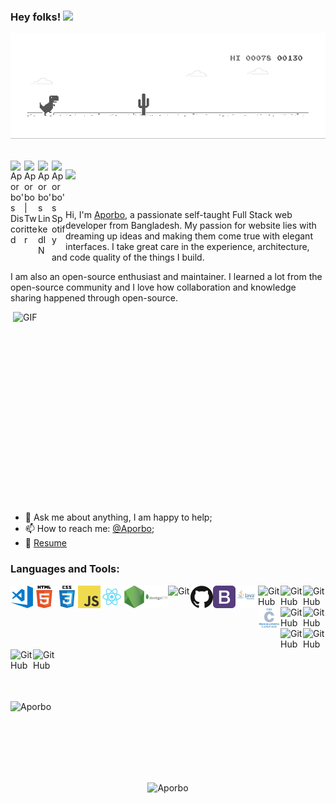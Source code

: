### Hey folks! <img src="https://media.giphy.com/media/hvRJCLFzcasrR4ia7z/giphy.gif" width="25px">


<p><img align="left" src="./dino.gif" alt="Aporbo" /></p>
<br>
<br>
<br>
<br>
<br>
<br>
<br>
<br>
<br>
<br>
<br>
<br>
<a href="https://discord.gg/XyKY7gmN">
  <img align="left" alt="Aporbo's Discord" width="22px" src="https://raw.githubusercontent.com/peterthehan/peterthehan/master/assets/discord.svg" />
</a>
<a href="https://twitter.com/Aaporboo">
  <img align="left" alt="Aporbo | Twitter" width="22px" src="https://raw.githubusercontent.com/peterthehan/peterthehan/master/assets/twitter.svg" />
</a>
<a href="https://www.linkedin.com/in/aporbo-ghosh-7753541a6/">
  <img align="left" alt="Aporbo's LinkedIN" width="22px" src="https://raw.githubusercontent.com/peterthehan/peterthehan/master/assets/linkedin.svg" />
</a>
<a href="https://stackoverflow.com/users/15797101/aporbo-ghosh">
  <img align="left" alt="Aporbo's Spotify" width="22px" src="https://img.icons8.com/windows/32/fa314a/stackoverflow.png" />
</a>

![](https://visitor-badge.glitch.me/badge?page_id=Aporbo.Aporbo)

<br />

Hi, I'm [Aporbo](https://aporbo-portfolio.web.app/), a passionate self-taught Full Stack web developer  from Bangladesh. My passion for website lies with dreaming up ideas and making them come true with elegant interfaces. I take great care in the experience, architecture, and code quality of the things I build.

I am also an open-source enthusiast and maintainer. I learned a lot from the open-source community and I love how collaboration and knowledge sharing happened through open-source.


  <img align="right" alt="GIF" src="https://github.com/abhisheknaiidu/abhisheknaiidu/blob/master/code.gif?raw=true" width="500" height="320" />
  
- 💬 Ask me about anything, I am happy to help;
- 📫 How to reach me: [@Aporbo](https://www.linkedin.com/in/aporbo-ghosh-7753541a6/);
- 📝 [Resume](https://drive.google.com/file/d/1vrbGa4NvjLSUfCopMAVt7CKOXoAffzvj/view?usp=sharing)


### Languages and Tools:

<img align="left" alt="Visual Studio Code" width="36px" src="https://raw.githubusercontent.com/github/explore/80688e429a7d4ef2fca1e82350fe8e3517d3494d/topics/visual-studio-code/visual-studio-code.png" />

<img align="left" alt="HTML5" width="36px" src="https://raw.githubusercontent.com/github/explore/80688e429a7d4ef2fca1e82350fe8e3517d3494d/topics/html/html.png" />
<img align="left" alt="CSS3" width="36px" src="https://raw.githubusercontent.com/github/explore/80688e429a7d4ef2fca1e82350fe8e3517d3494d/topics/css/css.png" />

<img align="left" alt="JavaScript" width="36px" src="https://raw.githubusercontent.com/github/explore/80688e429a7d4ef2fca1e82350fe8e3517d3494d/topics/javascript/javascript.png" />

<img align="left" alt="React" width="36px" src="https://raw.githubusercontent.com/github/explore/80688e429a7d4ef2fca1e82350fe8e3517d3494d/topics/react/react.png" />

<img align="left" alt="Node.js" width="36px" src="https://raw.githubusercontent.com/github/explore/80688e429a7d4ef2fca1e82350fe8e3517d3494d/topics/nodejs/nodejs.png" />

<img align="left" alt="MongoDB" width="36px" src="https://raw.githubusercontent.com/github/explore/80688e429a7d4ef2fca1e82350fe8e3517d3494d/topics/mongodb/mongodb.png" />
<img align="left" alt="Git" width="36px" src="https://aporbo-portfolio.web.app/static/media/github.0ff1a6f0.svg" />

<img align="left" alt="GitHub" width="36px" src="https://raw.githubusercontent.com/github/explore/78df643247d429f6cc873026c0622819ad797942/topics/github/github.png" />


<img align="left" alt="GitHub" width="36px" src="https://raw.githubusercontent.com/github/explore/80688e429a7d4ef2fca1e82350fe8e3517d3494d/topics/bootstrap/bootstrap.png" />

<img align="left" alt="GitHub" width="36px" src="https://raw.githubusercontent.com/github/explore/80688e429a7d4ef2fca1e82350fe8e3517d3494d/topics/java/java.png" />


<img align="left" alt="GitHub" width="36px" src="https://img.icons8.com/color/48/000000/c-plus-plus-logo.png" />

<img align="left" alt="GitHub" width="36px" src="https://aporbo-portfolio.web.app/static/media/heroku.b38ff61a.svg" />

<img align="left" alt="GitHub" width="36px" src="https://aporbo-portfolio.web.app/static/media/netlify.95e178f5.png" />

<img align="left" alt="GitHub" width="36px" src="https://raw.githubusercontent.com/github/explore/80688e429a7d4ef2fca1e82350fe8e3517d3494d/topics/c/c.png" />

<img align="left" alt="GitHub" width="36px" src="https://firebase.google.com/images/brand-guidelines/logo-logomark.png" />

<img align="left" alt="GitHub" width="36px" src="https://aporbo-portfolio.web.app/static/media/git-icon.1190a19c.svg" />

<img align="left" alt="GitHub" width="36px" src="https://aporbo-portfolio.web.app/static/media/typescript.3de182d2.svg" />


<img align="left" alt="GitHub" width="36px" src="https://aporbo-portfolio.web.app/static/media/material-ui-1.82291019.svg" />


<img align="left" alt="GitHub" width="36px" src="https://aporbo-portfolio.web.app/static/media/redux.aa0a3376.svg"/>

<img align="left" alt="GitHub" width="36px" src="https://aporbo-portfolio.web.app/static/media/react-router.02419671.svg" />

<!--  -->
<br>
<br>
<br>
<br>
<br>
<br>
<br>
<br>
<br>
<br>
<p><img align="center" src="https://github-readme-stats.vercel.app/api/top-langs?username=Aporbo&show_icons=true&locale=en&layout=compact" alt="Aporbo" /></p>
<br>
<br>
<br>
<br>
<br>
<p align="center"> <img src="https://github-readme-stats.vercel.app/api?username=Aporbo&show_icons=true&theme=gotham" alt="Aporbo" />



